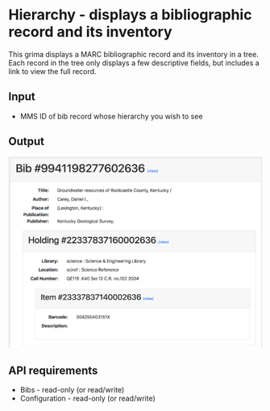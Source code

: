 # Hierarchy - displays a bibliographic record and its inventory

This grima displays a MARC bibliographic record and its
inventory in a tree. Each record in the tree only displays
a few descriptive fields, but includes a link to view the
full record.

## Input
* MMS ID of bib record whose hierarchy you wish to see

## Output
![Screenshot of bibliographic record](images/Hierarchy-out.png)

## API requirements
* Bibs - read-only (or read/write)
* Configuration - read-only (or read/write)
